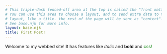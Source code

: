 ```yaml
---
# This triple-dash fenced-off area at the top is called the "front matter".
# You can use this area to choose a layout, and to send extra data to the
# layout, like a title. the rest of the page will be sent as "content". 
# See base.njk for more info.
layout: base.njk
title: First Post!
---
```


<!-- 
  Outside of the triple-dashed area, you can write both html and markdown.
-->

Welcome to my webbed site! It has features like *italic* and **bold** and <span style="color:green">css!</span>
